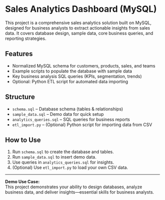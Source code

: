# Sales Analytics Dashboard (MySQL)

This project is a comprehensive sales analytics solution built on MySQL, designed for business analysts to extract actionable insights from sales data. It covers database design, sample data, core business queries, and reporting strategies.

## Features

- Normalized MySQL schema for customers, products, sales, and teams
- Example scripts to populate the database with sample data
- Key business analysis SQL queries (KPIs, segmentation, trends)
- Optional: Python ETL script for automated data importing

## Structure

- `schema.sql` – Database schema (tables & relationships)
- `sample_data.sql` – Demo data for quick setup
- `analytics_queries.sql` – SQL queries for business reports
- `etl_import.py` – (Optional) Python script for importing data from CSV

## How to Use

1. Run `schema.sql` to create the database and tables.
2. Run `sample_data.sql` to insert demo data.
3. Use queries in `analytics_queries.sql` for insights.
4. (Optional) Use `etl_import.py` to load your own CSV data.

---

**Demo Use Case:**  
This project demonstrates your ability to design databases, analyze business data, and deliver insights—essential skills for business analysts.